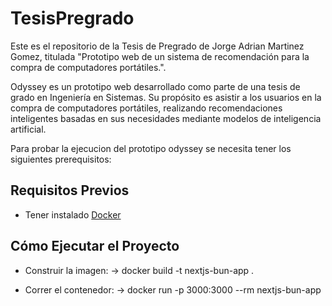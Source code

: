 # TesisPregrado

Este es el repositorio de la Tesis de Pregrado de Jorge Adrian Martinez Gomez, titulada "Prototipo web de un sistema de recomendación para la compra de computadores portátiles.".

Odyssey es un prototipo web desarrollado como parte de una tesis de grado en Ingeniería en Sistemas. Su propósito es asistir a los usuarios en la compra de computadores portátiles, realizando recomendaciones inteligentes basadas en sus necesidades mediante modelos de inteligencia artificial.

Para probar la ejecucion del prototipo odyssey se necesita tener los siguientes prerequisitos: 

## Requisitos Previos

- Tener instalado [Docker](https://www.docker.com/)

## Cómo Ejecutar el Proyecto
- Construir la imagen:
-> docker build -t nextjs-bun-app .

- Correr el contenedor:
-> docker run -p 3000:3000 --rm nextjs-bun-app
